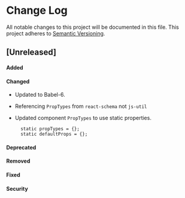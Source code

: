 # Change Log
All notable changes to this project will be documented in this file.
This project adheres to [Semantic Versioning](http://semver.org/).


## [Unreleased]
#### Added

#### Changed
- Updated to Babel-6.
- Referencing `PropTypes` from `react-schema` not `js-util`
- Updated component `PropTypes` to use static properties.

        static propTypes = {};
        static defaultProps = {};


#### Deprecated
#### Removed
#### Fixed
#### Security
